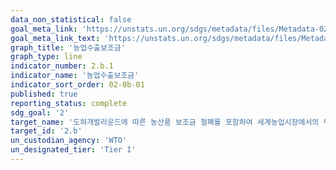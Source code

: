 ```yaml
---
data_non_statistical: false
goal_meta_link: 'https://unstats.un.org/sdgs/metadata/files/Metadata-02-0b-01.pdf'
goal_meta_link_text: 'https://unstats.un.org/sdgs/metadata/files/Metadata-02-0b-01.pdf'
graph_title: '농업수출보조금'
graph_type: line
indicator_number: 2.b.1
indicator_name: '농업수출보조금'
indicator_sort_order: 02-0b-01
published: true
reporting_status: complete
sdg_goal: '2'
target_name: '도하개발라운드에 따른 농산품 보조금 철폐를 포함하여 세계농업시장에서의 무역규제 및 왜곡 시정'
target_id: '2.b'
un_custodian_agency: 'WTO'
un_designated_tier: 'Tier I'
---
```

